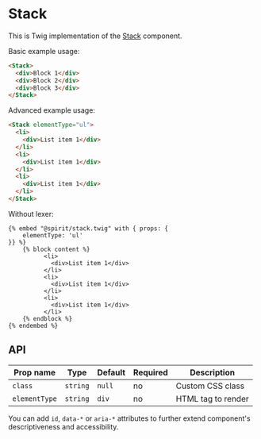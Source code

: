 # Stack

This is Twig implementation of the [Stack] component.

Basic example usage:

```html
<Stack>
  <div>Block 1</div>
  <div>Block 2</div>
  <div>Block 3</div>
</Stack>
```

Advanced example usage:

```html
<Stack elementType="ul">
  <li>
    <div>List item 1</div>
  </li>
  <li>
    <div>List item 1</div>
  </li>
  <li>
    <div>List item 1</div>
  </li>
</Stack>
```

Without lexer:

```twig
{% embed "@spirit/stack.twig" with { props: {
    elementType: 'ul'
}} %}
    {% block content %}
          <li>
            <div>List item 1</div>
          </li>
          <li>
            <div>List item 1</div>
          </li>
          <li>
            <div>List item 1</div>
          </li>
    {% endblock %}
{% endembed %}
```

## API

| Prop name     | Type     | Default | Required | Description        |
| ------------- | -------- | ------- | -------- | ------------------ |
| `class`       | `string` | `null`  | no       | Custom CSS class   |
| `elementType` | `string` | `div`   | no       | HTML tag to render |

You can add `id`, `data-*` or `aria-*` attributes to further extend component's
descriptiveness and accessibility.

[stack]: https://github.com/lmc-eu/spirit-design-system/tree/main/packages/web/src/scss/components/Stack
